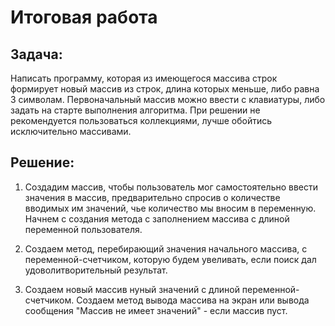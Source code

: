 # Итоговая работа

## Задача: 

Написать программу, которая из имеющегося массива строк формирует новый массив из строк, длина которых меньше, либо равна 3 символам. Первоначальный массив можно ввести с клавиатуры, либо задать на старте выполнения алгоритма. При решении не рекомендуется пользоваться коллекциями, лучше обойтись исключительно массивами.

## Решение:

1. Создадим массив, чтобы пользователь мог самостоятельно ввести значения в массив, предварительно спросив о количестве вводимых им значений, чье количество мы вносим в переменную. Начнем с создания метода с заполнением массива с длиной переменной пользователя.

2. Создаем метод, перебирающий значения начального массива, с переменной-счетчиком, которую будем увеливать, если поиск дал удоволитворительный результат.

3. Создаем новый массив нуный значений с длиной переменной-счетчиком. Создаем метод вывода массива на экран или вывода сообщения "Массив не имеет значений" - если массив пуст.
